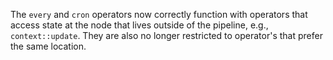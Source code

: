 The `every` and `cron` operators now correctly function with operators that
access state at the node that lives outside of the pipeline, e.g.,
`context::update`. They are also no longer restricted to operator's that prefer
the same location.
